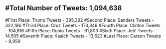 #Total Number of Tweets: 1,094,638 
---
#First Place: Trump Tweets - 395,392
#Second Place: Sanders Tweets - 322,196
#Third Place: Cruz Tweets - 173,349
#Fourth Place: Clinton Tweets - 104,816
#Fifth Place: Rubio Tweets - 61,803
#Sixth Place: Jeb! Tweets - 14,505
#Seventh Place: Kasich Tweets - 13,623
#Last Place: Carson Tweets - 8,959
